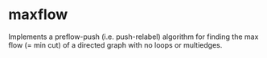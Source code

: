 # maxflow
Implements a preflow-push (i.e. push-relabel) algorithm for finding the max flow (= min cut) of a directed graph with no loops or multiedges.
